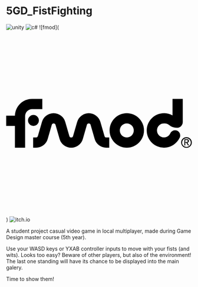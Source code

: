# 5GD_FistFighting

![unity](https://img.shields.io/badge/Unity-100000?style=for-the-badge&logo=unity&logoColor=white) ![c#](https://img.shields.io/badge/C%23-239120?style=for-the-badge&logo=c-sharp&logoColor=white) ![fmod](<svg role="img" viewBox="0 0 24 24" xmlns="http://www.w3.org/2000/svg"><title>FMOD</title><path d="M3.3522 10.17a.903.903 0 0 0-.903.903v4.0696H1.127v-2.8134H0v-1.318h1.1284a2.2252 2.2252 0 0 1 2.2238-2.1703H4.673v1.3222zm7.3257 1.8403a.2501.2501 0 0 0-.2378.1732l-.532 1.8348a1.564 1.564 0 0 1-3.0016 0l-.532-1.8348a.2515.2515 0 0 0-.4769 0l-.5319 1.8348a1.5723 1.5723 0 0 1-1.5118 1.123h-.3684v-1.3195h.3739a.2474.2474 0 0 0 .235-.1732l.5319-1.8348a1.5696 1.5696 0 0 1 3.0086 0l.536 1.8376a.246.246 0 0 0 .4714 0l.532-1.8349a1.5696 1.5696 0 0 1 3.0086 0l.5319 1.8349a.2474.2474 0 0 0 .235.1731h.3738v1.3195h-.3683a1.571 1.571 0 0 1-1.5119-1.123l-.5319-1.8348a.2515.2515 0 0 0-.2336-.1759zm2.6897.9058a2.2252 2.2252 0 1 1 2.2252 2.2251 2.2252 2.2252 0 0 1-2.2252-2.2251zm3.1282 0a.903.903 0 1 0-.903.903.903.903 0 0 0 .903-.903zm4.6744.4604a.962.962 0 0 0 .0673-.1237.6707.6707 0 0 1 1.2659.3079.6542.6542 0 0 1-.055.2625l-.0192.0398a2.2678 2.2678 0 0 1-2.0342 1.2755 2.2252 2.2252 0 0 1 0-4.4504h.0976a2.25 2.25 0 0 1 1.0143.2914V8.8409h1.3222v3.01a.7422.7422 0 0 1-.712.7215 1.5902 1.5902 0 0 1-1.0692-.3738.9016.9016 0 0 0-.5498-.191h-.0976a.903.903 0 1 0 .7752 1.3661zM4.2277 11.624a.7037.7037 0 0 1-.7037.7037.7037.7037 0 0 1-.7037-.7037.7037.7037 0 0 1 .7037-.7037.7037.7037 0 0 1 .7037.7037zm18.398 2.8354a.6872.6872 0 1 0 .6872-.6748.6776.6776 0 0 0-.6872.6748zm.1237 0a.5594.5594 0 1 1 .5608.5828.558.558 0 0 1-.565-.5828zm.2817.3821h.1237v-.3408h.1375l.2158.3408h.1374l-.2268-.3505a.2034.2034 0 0 0 .209-.2157c0-.1526-.0894-.2268-.275-.2268h-.3064zm.1237-.6872h.1581c.0838 0 .1746.0165.1746.121 0 .1044-.1004.1374-.209.1374h-.1292z"/></svg>) ![itch.io](https://img.shields.io/badge/Itch.io-FA5C5C?style=for-the-badge&logo=itchdotio&logoColor=white)

A student project casual video game in local multiplayer, made during Game Design master course (5th year).

Use your WASD keys or YXAB controller inputs to move with your fists (and wits). Looks too easy?  Beware of other players, but also of the environment! The last one standing will have its chance to be displayed into the main galery.

Time to show them!
